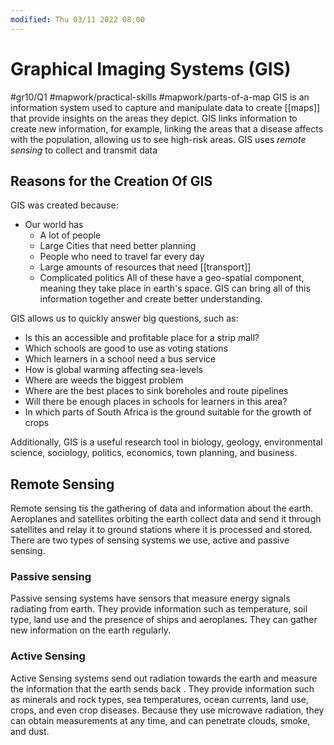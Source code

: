 ```yaml
---
modified: Thu 03/11 2022 08:00
---
```

# Graphical Imaging Systems (GIS)
#gr10/Q1 #mapwork/practical-skills #mapwork/parts-of-a-map 
GIS is an information system used to capture and manipulate data to create [[maps]] that provide insights on the areas they depict. GIS links information to create new information, for example, linking the areas that a disease affects with the population, allowing us to see high-risk areas. GIS uses *remote sensing* to collect and transmit data

## Reasons for the Creation Of GIS
GIS was created because:
- Our world has
	- A lot of people
	- Large Cities that need better planning
	- People who need to travel far every day
	- Large amounts of resources that need [[transport]]
	- Complicated politics
All of these have a geo-spatial component, meaning they take place in earth's space. GIS can bring all of this information together and create better understanding. 

GIS allows us to quickly answer big questions, such as:
- Is this an accessible and profitable place for a strip mall?
- Which schools are good to use as voting stations 
- Which learners in a school need a bus service
- How is global warming affecting sea-levels
- Where are weeds the biggest problem
- Where are the best places to sink boreholes and route pipelines
- Will there be enough places in schools for learners in this area?
- In which parts of South Africa is the ground suitable for the growth of crops

Additionally, GIS is a useful research tool in biology, geology, environmental science, sociology, politics, economics, town planning, and business. 

## Remote Sensing
Remote sensing tis the gathering of data and information about the earth. Aeroplanes and satellites orbiting the earth collect data and send it through satellites and relay it to ground stations where it is processed and stored. 
There are two types of sensing systems we use, active and passive sensing. 

### Passive sensing
Passive sensing systems have sensors that measure energy signals radiating from earth. They provide information such as temperature, soil type, land use and the presence of ships and aeroplanes. They can gather new information on the earth regularly. 

### Active Sensing
Active Sensing systems send out radiation towards the earth and measure the information that the earth sends back . They provide information such as minerals and rock types, sea temperatures, ocean currents, land use, crops, and even crop diseases. Because they use microwave radiation, they can obtain measurements at any time, and can penetrate clouds, smoke, and dust. 

